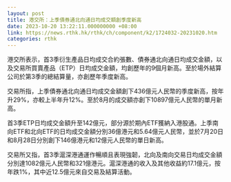```yaml
---
layout: post
title: 港交所：上季債券通北向通日均成交額創季度新高
date: 2023-10-20 13:22:11.000000000 +08:00
link: https://news.rthk.hk/rthk/ch/component/k2/1724032-20231020.htm
categories: rthk
---
```


港交所表示，首3季衍生產品日均成交合約張數、債券通北向通日均成交金額，以及交易所買賣產品（ETP）日均成交金額，均創歷年的9個月新高。至於場外結算公司於第3季的總結算量，亦創歷年季度新高。

交易所指，上季債券通北向通日均成交金額創下436億元人民幣的季度新高，按年升29%，亦較上半年升12%。至於8月的成交額亦創下10897億元人民幣的單月新高。

首3季ETP日均成交金額升至142億元，部分源於期內ETF獲納入港股通。上季南向ETF和北向ETF的日均成交金額分別36億港元和5.64億元人民幣，並於7月20日和8月28日分別創下146億港元和12億元人民幣的單日新高。

交易所又指，首3季滬深港通運作暢順且表現強韌，北向及南向交易日均成交金額分別達1082億元人民幣和321億港元。滬深港通的收入及其他收益約17.1億元，按年跌1%，其中近12.5億元來自交易及結算活動。
